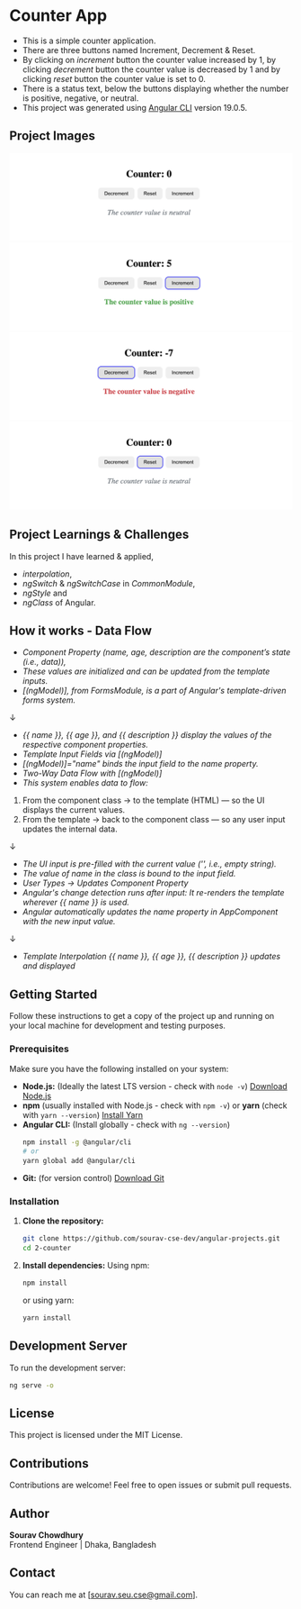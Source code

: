 # Counter App

- This is a simple counter application.
- There are three buttons named Increment, Decrement & Reset.
- By clicking on _increment_ button the counter value increased by 1, by clicking _decrement_ button the counter value is decreased by 1 and by clicking _reset_ button the counter value is set to 0.
- There is a status text, below the buttons displaying whether the number is positive, negative, or neutral.
- This project was generated using [Angular CLI](https://github.com/angular/angular-cli) version 19.0.5.

## Project Images

![Project Image 1](./assets/project-image-initial.png)
![Project Image 2](./assets/project-image-positive.png)
![Project Image 3](./assets/project-image-negative.png)
![Project Image 4](./assets/project-image-reset.png)

## Project Learnings & Challenges

In this project I have learned & applied,

- _interpolation_,
- _ngSwitch_ & _ngSwitchCase_ in _CommonModule_,
- _ngStyle_ and
- _ngClass_
of Angular.

## How it works - Data Flow 

- _Component Property (name, age, description are the component’s state (i.e., data)),_
- _These values are initialized and can be updated from the template inputs._
- _[(ngModel)], from FormsModule, is a part of Angular's template-driven forms system._

↓

- _{{ name }}, {{ age }}, and {{ description }} display the values of the respective component properties._
- _Template Input Fields via [(ngModel)]_
- _[(ngModel)]="name" binds the input field to the name property._
- _Two-Way Data Flow with [(ngModel)]_
- _This system enables data to flow:_
1. From the component class → to the template (HTML) — so the UI displays the current values.
2. From the template → back to the component class — so any user input updates the internal data.

↓

- _The UI input is pre-filled with the current value ('', i.e., empty string)._
- _The value of name in the class is bound to the input field._
- _User Types → Updates Component Property_
- _Angular's change detection runs after input: It re-renders the template wherever {{ name }} is used._
- _Angular automatically updates the name property in AppComponent with the new input value._

↓

- _Template Interpolation {{ name }}, {{ age }}, {{ description }} updates and displayed_

## Getting Started

Follow these instructions to get a copy of the project up and running on your local machine for development and testing purposes.

### Prerequisites

Make sure you have the following installed on your system:

- **Node.js:** (Ideally the latest LTS version - check with `node -v`) [Download Node.js](https://nodejs.org/)
- **npm** (usually installed with Node.js - check with `npm -v`) or **yarn** (check with `yarn --version`) [Install Yarn](https://yarnpkg.com/getting-started)
- **Angular CLI:** (Install globally - check with `ng --version`)
  ```bash
  npm install -g @angular/cli
  # or
  yarn global add @angular/cli
  ```
- **Git:** (for version control) [Download Git](https://git-scm.com/)

### Installation

1.  **Clone the repository:**

    ```bash
    git clone https://github.com/sourav-cse-dev/angular-projects.git
    cd 2-counter
    ```

2.  **Install dependencies:**
    Using npm:
    ```bash
    npm install
    ```
    or using yarn:
    ```bash
    yarn install
    ```

## Development Server

To run the development server:

```bash
ng serve -o
```

## License

This project is licensed under the MIT License.

## Contributions

Contributions are welcome! Feel free to open issues or submit pull requests.

## Author

**Sourav Chowdhury**  
Frontend Engineer | Dhaka, Bangladesh

## Contact

You can reach me at [sourav.seu.cse@gmail.com].
